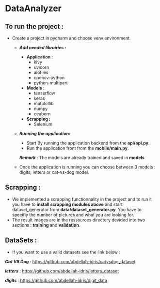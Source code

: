 # DataAnalyzer

## To run the project :

- Create a project in pycharm and choose venv environment.

    - ***Add needed librairies :***
        - **Application :**
            - kivy
            - uvicorn
            - aiofiles
            - opencv-python
            - python-multipart
        - **Models :**
            - tenserflow
            - keras
            - matplotlib
            - numpy
            - ceaborn
        - **Scrapping :**
            - Selenium

    - ***Running the application:***
        - Start By running the application backend from the **api/api.py**.
        - Run the application front from the **mobile/main.py**.

      ***Remark*** : The models are already trained and saved in **models**

    - Once the application is running you can choose between 3 models : digits, letters or cat-vs-dog model.

## Scrapping :

- We implemented a scrapping functionnality in the project and to run it you have to **install scrapping modules above**
  and start dataset_generator from **data/dataset_generator.py**. You have to specifiy the number of pictures and what
  you are looking for.
- The result images are in the ressources directory devided into two sections : **training** and **validation**.

## DataSets :

- If you want to use a valid datasets see the link below :

***Cat VS Dog*** : https://github.com/abdellah-idris/catvsdog_dataset

***letters*** : https://github.com/abdellah-idris/letters_dataset

***digits*** : https://github.com/abdellah-idris/digit_data